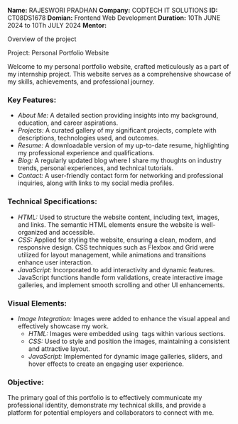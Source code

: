 **Name:** RAJESWORI PRADHAN
**Company:** CODTECH IT SOLUTIONS 
**ID:** CT08DS1678
**Domian:** Frontend Web Development
**Duration:** 10Th JUNE 2024 to 10Th JULY 2024
**Mentor:**

Overview of the project

Project: Personal Portfolio Website

Welcome to my personal portfolio website, crafted meticulously as a part of my internship project. This website serves as a comprehensive showcase of my skills, achievements, and professional journey.

### Key Features:
- *About Me:* A detailed section providing insights into my background, education, and career aspirations.
- *Projects:* A curated gallery of my significant projects, complete with descriptions, technologies used, and outcomes. 
- *Resume:* A downloadable version of my up-to-date resume, highlighting my professional experience and qualifications.
- *Blog:* A regularly updated blog where I share my thoughts on industry trends, personal experiences, and technical tutorials.
- *Contact:* A user-friendly contact form for networking and professional inquiries, along with links to my social media profiles.

### Technical Specifications:
- *HTML:* Used to structure the website content, including text, images, and links. The semantic HTML elements ensure the website is well-organized and accessible.
- *CSS:* Applied for styling the website, ensuring a clean, modern, and responsive design. CSS techniques such as Flexbox and Grid were utilized for layout management, while animations and transitions enhance user interaction.
- *JavaScript:* Incorporated to add interactivity and dynamic features. JavaScript functions handle form validations, create interactive image galleries, and implement smooth scrolling and other UI enhancements.

### Visual Elements:
- *Image Integration:* Images were added to enhance the visual appeal and effectively showcase my work. 
  - *HTML:* Images were embedded using <img> tags within various sections.
  - *CSS:* Used to style and position the images, maintaining a consistent and attractive layout.
  - *JavaScript:* Implemented for dynamic image galleries, sliders, and hover effects to create an engaging user experience.

### Objective:
The primary goal of this portfolio is to effectively communicate my professional identity, demonstrate my technical skills, and provide a platform for potential employers and collaborators to connect with me.


